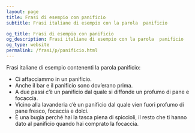 ```yaml
---
layout: page
title: Frasi di esempio con panificio 
subtitle: Frasi italiane di esempio con la parola  panificio

og_title: Frasi di esempio con panificio 
og_description: Frasi italiane di esempio con la parola  panificio
og_type: website
permalink: /frasi/p/panificio.html
---
```


Frasi italiane di esempio contenenti la parola panificio:


- Ci affacciammo in un panificio.
- Anche il bar e il panificio sono dov’erano prima.
- A due passi c’è un panificio dal quale si diffonde un profumo di pane e focaccia.
- Vicino alla lavanderia c’è un panificio dal quale vien fuori profumo di pane fresco, focaccia e dolci.
- È una bugia perché hai la tasca piena di spiccioli, il resto che ti hanno dato al panificio quando hai comprato la focaccia.

